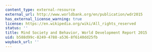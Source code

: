 ```yaml
---
content_type: external-resource
external_url: http://www.worldbank.org/en/publication/wdr2015
has_external_license_warning: true
license: https://en.wikipedia.org/wiki/All_rights_reserved
status: ''
title: Mind Society and Behavior, World Development Report 2015
uid: b588d99c-8249-4788-a536-8f6140dd25fb
wayback_url: ''
---
```

